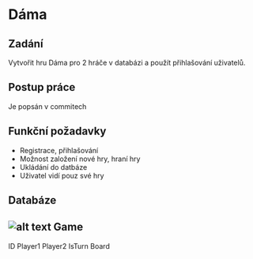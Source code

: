 # Dáma
## Zadání
Vytvořit hru Dáma pro 2 hráče v databázi a použít přihlašování uživatelů.
## Postup práce
Je popsán v commitech
## Funkční požadavky
* Registrace, přihlašování
* Možnost založení nové hry, hraní hry
* Ukládání do datbáze
* Uživatel vidí pouz své hry
## Databáze
![alt text](http://danderson.io/wp-content/uploads/2018/01/AspNetCoreIdentityModel.png)
Game
----
ID
Player1
Player2
IsTurn
Board
